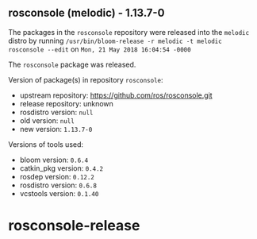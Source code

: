 ## rosconsole (melodic) - 1.13.7-0

The packages in the `rosconsole` repository were released into the `melodic` distro by running `/usr/bin/bloom-release -r melodic -t melodic rosconsole --edit` on `Mon, 21 May 2018 16:04:54 -0000`

The `rosconsole` package was released.

Version of package(s) in repository `rosconsole`:

- upstream repository: https://github.com/ros/rosconsole.git
- release repository: unknown
- rosdistro version: `null`
- old version: `null`
- new version: `1.13.7-0`

Versions of tools used:

- bloom version: `0.6.4`
- catkin_pkg version: `0.4.2`
- rosdep version: `0.12.2`
- rosdistro version: `0.6.8`
- vcstools version: `0.1.40`


# rosconsole-release